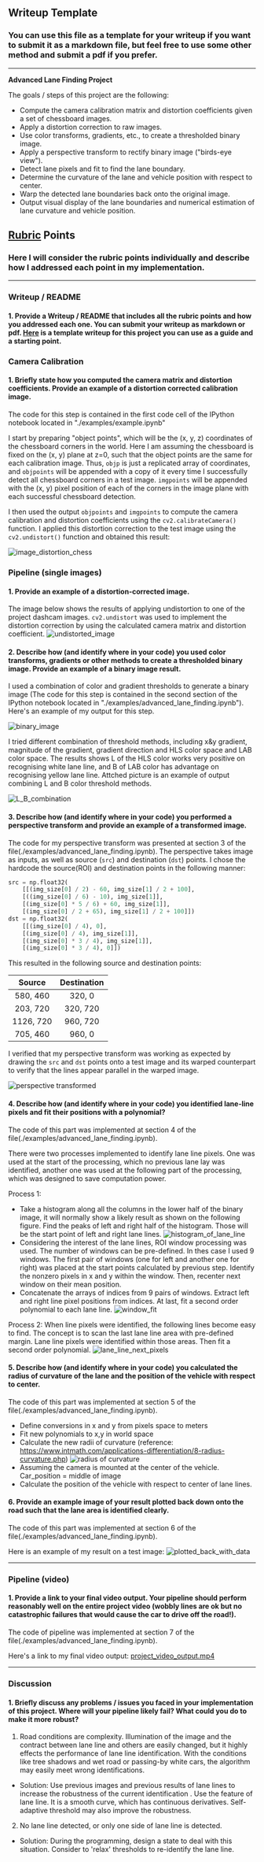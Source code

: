 ## Writeup Template

### You can use this file as a template for your writeup if you want to submit it as a markdown file, but feel free to use some other method and submit a pdf if you prefer.

---

**Advanced Lane Finding Project**

The goals / steps of this project are the following:

* Compute the camera calibration matrix and distortion coefficients given a set of chessboard images.
* Apply a distortion correction to raw images.
* Use color transforms, gradients, etc., to create a thresholded binary image.
* Apply a perspective transform to rectify binary image ("birds-eye view").
* Detect lane pixels and fit to find the lane boundary.
* Determine the curvature of the lane and vehicle position with respect to center.
* Warp the detected lane boundaries back onto the original image.
* Output visual display of the lane boundaries and numerical estimation of lane curvature and vehicle position.

[//]: # (Image References)

[image1]: ./examples/undistort_output.png "Undistorted"
[image2]: ./test_images/test1.jpg "Road Transformed"
[image3]: ./examples/binary_combo_example.jpg "Binary Example"
[image4]: ./examples/warped_straight_lines.jpg "Warp Example"
[image5]: ./examples/color_fit_lines.jpg "Fit Visual"
[image6]: ./examples/example_output.jpg "Output"
[video1]: ./project_video.mp4 "Video"

## [Rubric](https://review.udacity.com/#!/rubrics/571/view) Points

### Here I will consider the rubric points individually and describe how I addressed each point in my implementation.  

---

### Writeup / README

#### 1. Provide a Writeup / README that includes all the rubric points and how you addressed each one.  You can submit your writeup as markdown or pdf.  [Here](https://github.com/udacity/CarND-Advanced-Lane-Lines/blob/master/writeup_template.md) is a template writeup for this project you can use as a guide and a starting point.  


### Camera Calibration

#### 1. Briefly state how you computed the camera matrix and distortion coefficients. Provide an example of a distortion corrected calibration image.

The code for this step is contained in the first code cell of the IPython notebook located in "./examples/example.ipynb"

I start by preparing "object points", which will be the (x, y, z) coordinates of the chessboard corners in the world. Here I am assuming the chessboard is fixed on the (x, y) plane at z=0, such that the object points are the same for each calibration image.  Thus, `objp` is just a replicated array of coordinates, and `objpoints` will be appended with a copy of it every time I successfully detect all chessboard corners in a test image.  `imgpoints` will be appended with the (x, y) pixel position of each of the corners in the image plane with each successful chessboard detection.  

I then used the output `objpoints` and `imgpoints` to compute the camera calibration and distortion coefficients using the `cv2.calibrateCamera()` function.  I applied this distortion correction to the test image using the `cv2.undistort()` function and obtained this result:

![image_distortion_chess](images/2018/04/image-distortion-chess.png)


### Pipeline (single images)

#### 1. Provide an example of a distortion-corrected image.

The image below shows the results of applying undistortion to one of the project dashcam images. `cv2.undistort` was used to implement the distortion correction by using the calculated camera matrix and distortion coefficient.
![undistorted_image](images/2018/04/undistorted-image.png)
#### 2. Describe how (and identify where in your code) you used color transforms, gradients or other methods to create a thresholded binary image.  Provide an example of a binary image result.

I used a combination of color and gradient thresholds to generate a binary image (The code for this step is contained in the second section of the IPython notebook located in "./examples/advanced_lane_finding.ipynb").  Here's an example of my output for this step.  

![binary_image](images/2018/04/binary-image.png)

I tried different combination of threshold methods, including x&y  gradient, magnitude of the gradient, gradient direction and HLS color space and LAB color space. The results shows L of the HLS color works very positive on recognising white lane line, and B of LAB color has advantage on recognising yellow lane line. Attched picture is an example of output combining L and B color threshold methods.

![L_B_combination](images/2018/05/l-b-combination.png)


#### 3. Describe how (and identify where in your code) you performed a perspective transform and provide an example of a transformed image.

The code for my perspective transform was presented at section 3 of the file(./examples/advanced_lane_finding.ipynb).  The perspective takes image as inputs, as well as source (`src`) and destination (`dst`) points.  I chose the hardcode the source(ROI) and destination points in the following manner:

```python
src = np.float32(
    [[(img_size[0] / 2) - 60, img_size[1] / 2 + 100],
    [((img_size[0] / 6) - 10), img_size[1]],
    [(img_size[0] * 5 / 6) + 60, img_size[1]],
    [(img_size[0] / 2 + 65), img_size[1] / 2 + 100]])
dst = np.float32(
    [[(img_size[0] / 4), 0],
    [(img_size[0] / 4), img_size[1]],
    [(img_size[0] * 3 / 4), img_size[1]],
    [(img_size[0] * 3 / 4), 0]])
```

This resulted in the following source and destination points:

| Source        | Destination   |
|:-------------:|:-------------:|
| 580, 460      | 320, 0        |
| 203, 720      | 320, 720      |
| 1126, 720     | 960, 720      |
| 705, 460      | 960, 0        |

I verified that my perspective transform was working as expected by drawing the `src` and `dst` points onto a test image and its warped counterpart to verify that the lines appear parallel in the warped image.

![perspective transformed](images/2018/04/perspective-transformed.png)

#### 4. Describe how (and identify where in your code) you identified lane-line pixels and fit their positions with a polynomial?

The code of this part was implemented at section 4 of the file(./examples/advanced_lane_finding.ipynb).

There were two processes implemented to identify lane line pixels. One was used at the start of the processing, which no previous lane lay was identified, another one was used at the following part of the processing, which was designed to save computation power.

Process 1:
- Take a histogram along all the columns in the lower half of the binary image, it will normally show a likely result as shown on the following figure. Find the peaks of left and right half of the histogram. Those will be the start point of left and right lane lines.
![histogram_of_lane_line](images/2018/05/histogram-of-lane-line.png)
- Considering the interest of the lane lines, ROI window processing was used. The number of windows can be pre-defined. In thes case I used 9 windows. The first pair of windows (one for left and another one for right) was placed at the start points calculated by previous step. Identify the nonzero pixels in x and y within the window. Then, recenter next window on their mean position.
- Concatenate the arrays of indices from 9 pairs of windows. Extract left and right line pixel positions from indices. At last, fit a second order polynomial to each lane line.
![window_fit](images/2018/05/window-fit.png)

Process 2:
When line pixels were identified, the following lines become easy to find. The concept is to scan the last lane line area with pre-defined margin. Lane line pixels were identified within those areas. Then fit a second order polynomial.
![lane_line_next_pixels](images/2018/05/lane-line-next-pixels.png)




#### 5. Describe how (and identify where in your code) you calculated the radius of curvature of the lane and the position of the vehicle with respect to center.

The code of this part was implemented at section 5 of the file(./examples/advanced_lane_finding.ipynb).

- Define conversions in x and y from pixels space to meters
- Fit new polynomials to x,y in world space
- Calculate the new radii of curvature (reference: https://www.intmath.com/applications-differentiation/8-radius-curvature.php)
![radius of curvature](images/2018/05/radius-of-curvature.png)
- Assuming the camera is mounted at the center of the vehicle. Car_position = middle of image
- Calculate the position of the vehicle with respect to center of lane lines.


#### 6. Provide an example image of your result plotted back down onto the road such that the lane area is identified clearly.

The code of this part was implemented at section 6 of the file(./examples/advanced_lane_finding.ipynb).

Here is an example of my result on a test image:
![plotted_back_with_data](images/2018/05/plotted-back-with-data.png)


---

### Pipeline (video)

#### 1. Provide a link to your final video output.  Your pipeline should perform reasonably well on the entire project video (wobbly lines are ok but no catastrophic failures that would cause the car to drive off the road!).

The code of pipeline was implemented at section 7 of the file(./examples/advanced_lane_finding.ipynb).

Here's a link to my final video output: [project_video_output.mp4 ](../project_video_output.mp4)


---

### Discussion

#### 1. Briefly discuss any problems / issues you faced in your implementation of this project.  Where will your pipeline likely fail?  What could you do to make it more robust?

1. Road conditions are complexity. Illumination of the image and the contract between lane line and others are easily changed, but it highly effects the performance of lane line identification. With the conditions like tree shadows and wet road or passing-by white cars, the algorithm may easily meet wrong identifications.
  - Solution: Use previous images and previous results of lane lines to increase the robustness of the current identification . Use the feature of lane line. It is a smooth curve, which has continuous derivatives. Self-adaptive threshold may also improve the robustness.
2. No lane line detected, or only one side of lane line is detected.
  - Solution: During the programming, design a state to deal with this situation. Consider to 'relax' thresholds to re-identify the lane line.
